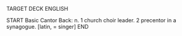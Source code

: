 TARGET DECK
ENGLISH

START
Basic
Cantor
Back: n. 1 church choir leader. 2 precentor in a synagogue. [latin, = singer]
END
